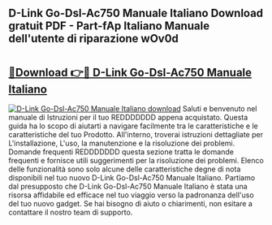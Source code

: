 ## D-Link Go-Dsl-Ac750 Manuale Italiano Download gratuit PDF - Part-fAp Italiano Manuale dell'utente di riparazione wOv0d

# <h2><a href="http://dfbezl.blite.top/?on=D-Link+Go-Dsl-Ac750+Manuale+Italiano">🔗Download 👉🔴 D-Link Go-Dsl-Ac750 Manuale Italiano</a></h2>

[![D-Link Go-Dsl-Ac750 Manuale Italiano download](https://i.imgur.com/lujVjoI.png)](http://dfbezl.blite.top/?on=D-Link+Go-Dsl-Ac750+Manuale+Italiano)
Saluti e benvenuto nel manuale di Istruzioni per il tuo REDDDDDDD appena acquistato. Questa guida ha lo scopo di aiutarti a navigare facilmente tra le caratteristiche e le caratteristiche del tuo Prodotto. All'interno, troverai istruzioni dettagliate per L'installazione, L'uso, la manutenzione e la risoluzione dei problemi. Domande frequenti REDDDDDDD questa sezione tratta le domande frequenti e fornisce utili suggerimenti per la risoluzione dei problemi. Elenco delle funzionalità sono solo alcune delle caratteristiche degne di nota disponibili nel tuo nuovo D-Link Go-Dsl-Ac750 Manuale Italiano. Partiamo dal presupposto che D-Link Go-Dsl-Ac750 Manuale Italiano è stata una risorsa affidabile ed efficace nel tuo viaggio verso la padronanza dell'uso del tuo nuovo gadget. Se hai bisogno di aiuto o chiarimenti, non esitare a contattare il nostro team di supporto.
